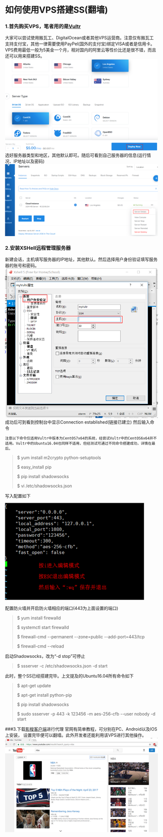 # 如何使用VPS搭建SS(翻墙)
### 1.首先购买VPS，笔者用的是[Vultr](https://www.vultr.com/)
大家可以尝试使用搬瓦工、DigitalOcean或者其他VPS运营商。注意仅有搬瓦工支持支付宝，其他一律需要使用PayPel(国外的支付宝)绑定VISA或者是信用卡。VPS费用最低一般为5美金一个月，相对国内的阿里云等性价比还是很不错，而且还可以用来搭建SS。
<img src="./img/001.png"/>
选好服务器类型和地区，其他默认即可。随后可看到自己服务器的信息(运行情况、IP地址以及密码)
<img src="./img/002.png"/>

### 2.安装XSHell远程管理服务器
新建会话，主机填写服务器的IP地址，其他默认。然后选择用户身份验证填写服务器的账号和密码。
<img src="./img/003.png"/>
成功后可到看到控制台中显示Connection established(链接已建立)
然后输入命令
	
	注意以下命令仅适用Vultr中版本为CentOS7x64的系统，经尝试Vultr中的CentOS6x64并不适用。Vultr中的Ubuntu16.04也同样不适用，但经测试可通过不同命令搭建成功，详情在最后。

>$ yum install m2crypto python-setuptools
>
>$ easy_install pip
>
>$ pip install shadowsocks
>
>$ vi  /etc/shadowsocks.json

写入配置如下

<img src="./img/004.png"/>

配置防火墙并开启防火墙相应的端口(443为上面设置的端口)
>$ yum install firewalld
>
>$ systemctl start firewalld
>
>$ firewall-cmd --permanent --zone=public --add-port=443/tcp
>
>$ firewall-cmd --reload

启动Shadowsocks，改为“-d stop”可停止
>$ ssserver -c /etc/shadowsocks.json -d start

此时，整个SS已经搭建完毕。上文提及的Ubuntu16.04所有命令如下
>$ apt-get update
>
>$ apt-get install python-pip
>
>$ pip install shadowsocks
>
>$ sudo ssserver -p 443 -k 123456 -m aes-256-cfb --user nobody -d start


###3.下载[影梭客户端](http://www.iyingsuo.com/)进行代理
官网有简单教程，可分别在PC、Android以及IOS上安装，
设置完毕便可以翻墙。此外开发者还能利用该VPS进行其他操作。
<img src="./img/005.png"/>
